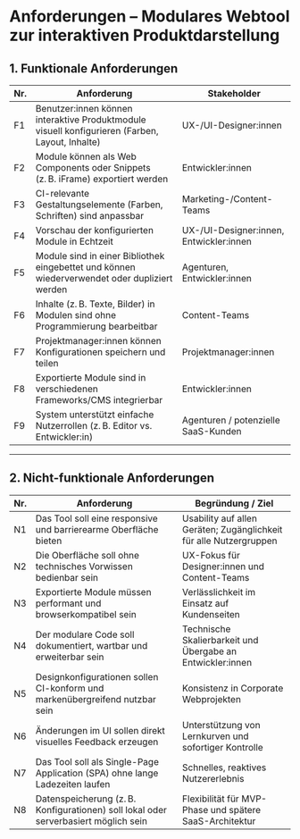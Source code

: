 # Anforderungen – Modulares Webtool zur interaktiven Produktdarstellung

## 1. Funktionale Anforderungen

| Nr.  | Anforderung                                                                                          | Stakeholder                          |
|------|------------------------------------------------------------------------------------------------------|--------------------------------------|
| F1   | Benutzer:innen können interaktive Produktmodule visuell konfigurieren (Farben, Layout, Inhalte)     | UX-/UI-Designer:innen                |
| F2   | Module können als Web Components oder Snippets (z. B. iFrame) exportiert werden                     | Entwickler:innen                     |
| F3   | CI-relevante Gestaltungselemente (Farben, Schriften) sind anpassbar                                 | Marketing-/Content-Teams             |
| F4   | Vorschau der konfigurierten Module in Echtzeit                                                      | UX-/UI-Designer:innen, Entwickler:innen |
| F5   | Module sind in einer Bibliothek eingebettet und können wiederverwendet oder dupliziert werden       | Agenturen, Entwickler:innen          |
| F6   | Inhalte (z. B. Texte, Bilder) in Modulen sind ohne Programmierung bearbeitbar                       | Content-Teams                        |
| F7   | Projektmanager:innen können Konfigurationen speichern und teilen                                    | Projektmanager:innen                 |
| F8   | Exportierte Module sind in verschiedenen Frameworks/CMS integrierbar                                | Entwickler:innen                     |
| F9   | System unterstützt einfache Nutzerrollen (z. B. Editor vs. Entwickler:in)                           | Agenturen / potenzielle SaaS-Kunden  |

---

## 2. Nicht-funktionale Anforderungen

| Nr.  | Anforderung                                                                                         | Begründung / Ziel                                                   |
|------|-----------------------------------------------------------------------------------------------------|----------------------------------------------------------------------|
| N1   | Das Tool soll eine responsive und barrierearme Oberfläche bieten                                   | Usability auf allen Geräten; Zugänglichkeit für alle Nutzergruppen   |
| N2   | Die Oberfläche soll ohne technisches Vorwissen bedienbar sein                                      | UX-Fokus für Designer:innen und Content-Teams                        |
| N3   | Exportierte Module müssen performant und browserkompatibel sein                                    | Verlässlichkeit im Einsatz auf Kundenseiten                         |
| N4   | Der modulare Code soll dokumentiert, wartbar und erweiterbar sein                                  | Technische Skalierbarkeit und Übergabe an Entwickler:innen           |
| N5   | Designkonfigurationen sollen CI-konform und markenübergreifend nutzbar sein                        | Konsistenz in Corporate Webprojekten                                 |
| N6   | Änderungen im UI sollen direkt visuelles Feedback erzeugen                                         | Unterstützung von Lernkurven und sofortiger Kontrolle                |
| N7   | Das Tool soll als Single-Page Application (SPA) ohne lange Ladezeiten laufen                       | Schnelles, reaktives Nutzererlebnis                                  |
| N8   | Datenspeicherung (z. B. Konfigurationen) soll lokal oder serverbasiert möglich sein                | Flexibilität für MVP-Phase und spätere SaaS-Architektur              |
